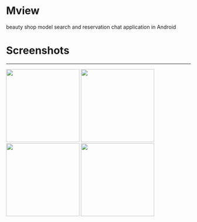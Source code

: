 # Mview
beauty shop model search and reservation chat application in Android
 
# Screenshots
_____________

<div>
 <img width="200" src="https://user-images.githubusercontent.com/25197752/56157634-f3e75e80-5ffa-11e9-88cf-403892641b47.png">
 <img width="200" src="https://user-images.githubusercontent.com/25197752/56157636-f47ff500-5ffa-11e9-8d29-4d4e3279c10e.png">
 <img width="200" src="https://user-images.githubusercontent.com/25197752/56157638-f47ff500-5ffa-11e9-8b24-d33dd900aa66.png">
 <img width="200" src="https://user-images.githubusercontent.com/25197752/56157939-b1725180-5ffb-11e9-80ef-c304fe87818b.png">
 </div>
